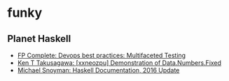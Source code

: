 # funky

## Planet Haskell
- [FP Complete: Devops best practices: Multifaceted Testing](http://www.fpcomplete.com/blog/2016/11/devops-best-practices-multifaceted-testing)
- [Ken T Takusagawa: [xxneozpu] Demonstration of Data.Numbers.Fixed](http://kenta.blogspot.com/2016/11/xxneozpu-demonstration-of.html)
- [Michael Snoyman: Haskell Documentation, 2016 Update](http://www.snoyman.com/blog/2016/11/haskell-documentation-2016-update)


